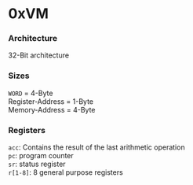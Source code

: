 # 0xVM

### Architecture
32-Bit architecture

### Sizes
`WORD` = 4-Byte <br>
Register-Address = 1-Byte <br>
Memory-Address = 4-Byte

### Registers
`acc`: Contains the result of the last arithmetic operation <br>
`pc`: program counter <br>
`sr`: status register <br>
`r[1-8]`: 8 general purpose registers